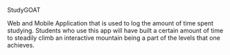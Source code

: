 StudyGOAT

Web and Mobile Application that is used to log the amount of time spent studying. Students who use this app will have built a certain amount of time to steadily climb an interactive mountain being a part of the levels that one achieves.
